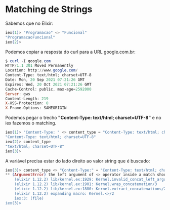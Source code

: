 # Matching de Strings

Sabemos que no Elixir:
```elixir
iex(1)> "Programacao" <> "Funcional"
"ProgramacaoFuncional"
iex(2)>
```
Podemos copiar a resposta do curl para a URL google.com.br:
```powershell
$ curl -I google.com
HTTP/1.1 301 Moved Permanently        
Location: http://www.google.com/      
Content-Type: text/html; charset=UTF-8
Date: Mon, 20 Sep 2021 07:21:26 GMT
Expires: Wed, 20 Oct 2021 07:21:26 GMT
Cache-Control: public, max-age=2592000
Server: gws
Content-Length: 219
X-XSS-Protection: 0
X-Frame-Options: SAMEORIGIN
```
Podemos pegar o trecho __"Content-Type: text/html; charset=UTF-8"__ e no iex fazemos o matching.
```elixir
iex(1)> "Content-Type: " <> content_type = "Content-Type: text/html; charset=UTF-8"     
"Content-Type: text/html; charset=UTF-8"
iex(2)> content_type
"text/html; charset=UTF-8"
iex(3)>
```
A variável precisa estar do lado direito ao valor string que é buscado:
```elixir
iex(3)> content_type <> "Content-Type:" = "Content-Type: text/html; charset=UTF-8"       
** (ArgumentError) the left argument of <> operator inside a match should always be a literal binary because its size can't be verified. Got: content_type
    (elixir 1.12.2) lib/kernel.ex:1929: Kernel.invalid_concat_left_argument_error/1
    (elixir 1.12.2) lib/kernel.ex:1901: Kernel.wrap_concatenation/3
    (elixir 1.12.2) lib/kernel.ex:1880: Kernel.extract_concatenations/2
    (elixir 1.12.2) expanding macro: Kernel.<>/2
    iex:3: (file)
iex(3)>
```